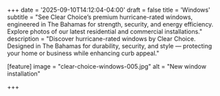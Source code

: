 +++
date = '2025-09-10T14:12:04-04:00'
draft = false
title = 'Windows'
subtitle = "See Clear Choice’s premium hurricane-rated windows, engineered in The Bahamas for strength, security, and energy efficiency. Explore photos of our latest residential and commercial installations."
description = "Discover hurricane-rated windows by Clear Choice. Designed in The Bahamas for durability, security, and style — protecting your home or business while enhancing curb appeal."

[feature]
  image = "clear-choice-windows-005.jpg"
  alt = "New window installation"

+++
